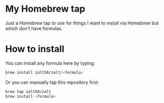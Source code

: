 # My Homebrew tap

Just a Homebrew tap to use for things I want to install via Homebrew but which don't have formulas.

# How to install

You can install any formula here by typing:

```sh
brew install zalt50/zalt/<formula>
```

Or you can manually tap this repository first:

```sh
brew tap zalt50/zalt
brew install <formula>
```
